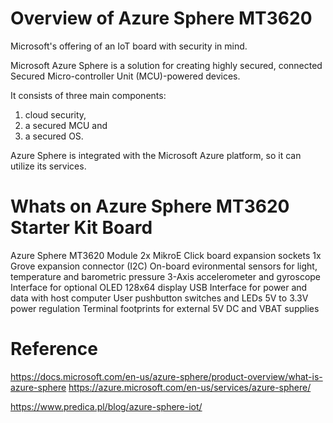 # Overview of Azure Sphere MT3620

Microsoft's offering of an IoT board with security in mind.

Microsoft Azure Sphere is a solution for creating highly secured, connected Secured Micro-controller Unit (MCU)-powered devices.

It consists of three main components: 
1. cloud security, 
2. a secured MCU and 
3. a secured OS.

Azure Sphere is integrated with the Microsoft Azure platform, so it can utilize its services.

# Whats on Azure Sphere MT3620 Starter Kit Board

Azure Sphere MT3620 Module
2x MikroE Click board expansion sockets
1x Grove expansion connector (I2C)
On-board evironmental sensors for light, temperature and barometric pressure
3-Axis accelerometer and gyroscope
Interface for optional OLED 128x64 display
USB Interface for power and data with host computer
User pushbutton switches and LEDs
5V to 3.3V power regulation
Terminal footprints for external 5V DC and VBAT supplies


# Reference

https://docs.microsoft.com/en-us/azure-sphere/product-overview/what-is-azure-sphere
https://azure.microsoft.com/en-us/services/azure-sphere/

https://www.predica.pl/blog/azure-sphere-iot/
